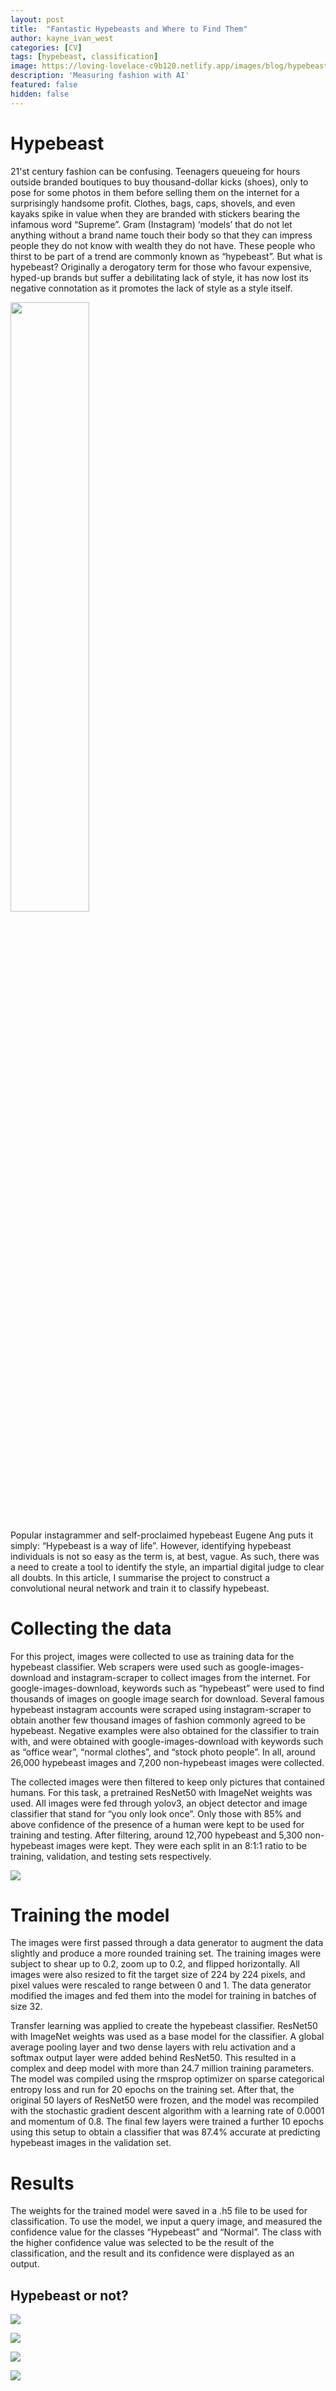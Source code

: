 ```yaml
---
layout: post
title:  "Fantastic Hypebeasts and Where to Find Them"
author: kayne_ivan_west
categories: [CV]
tags: [hypebeast, classification]
image: https://loving-lovelace-c9b120.netlify.app/images/blog/hypebeast_example5.jpeg
description: 'Measuring fashion with AI'
featured: false
hidden: false
---
```


# Hypebeast
21'st century fashion can be confusing. Teenagers queueing for hours outside branded boutiques to buy thousand-dollar kicks (shoes), only to pose for some photos in them before selling them on the internet for a surprisingly handsome profit. Clothes, bags, caps, shovels, and even kayaks spike in value when they are branded with stickers bearing the infamous word “Supreme”. Gram (Instagram) ‘models’ that do not let anything without a brand name touch their body so that they can impress people they do not know with wealth they do not have. These people who thirst to be part of a trend are commonly known as “hypebeast”. But what is hypebeast? Originally a derogatory term for those who favour expensive, hyped-up brands but suffer a debilitating lack of style, it has now lost its negative connotation as it promotes the lack of style as a style itself.

<img src="https://loving-lovelace-c9b120.netlify.com/images/blog/supreme1.png" width="50%" />


Popular instagrammer and self-proclaimed hypebeast Eugene Ang puts it simply: “Hypebeast is a way of life”. However, identifying hypebeast individuals is not so easy as the term is, at best, vague. As such, there was a need to create a tool to identify the style, an impartial digital judge to clear all doubts. In this article, I summarise the project to construct a convolutional neural network and train it to classify hypebeast.

# Collecting the data
For this project, images were collected to use as training data for the hypebeast classifier. Web scrapers were used such as google-images-download and instagram-scraper to collect images from the internet. For google-images-download, keywords such as “hypebeast” were used to find thousands of images on google image search for download. Several famous hypebeast instagram accounts were scraped using instagram-scraper to obtain another few thousand images of fashion commonly agreed to be hypebeast. Negative examples were also obtained for the classifier to train with, and were obtained with google-images-download with keywords such as “office wear”, “normal clothes”, and “stock photo people”. In all, around 26,000 hypebeast images and 7,200 non-hypebeast images were collected.

The collected images were then filtered to keep only pictures that contained humans. For this task, a pretrained ResNet50 with ImageNet weights was used. All images were fed through yolov3, an object detector and image classifier that stand for “you only look once”. Only those with 85% and above confidence of the presence of a human were kept to be used for training and testing. After filtering, around 12,700 hypebeast and 5,300 non- hypebeast images were kept. They were each split in an 8:1:1 ratio to be training, validation, and testing sets respectively.

<img src="https://loving-lovelace-c9b120.netlify.com/images/blog/hypebeast_example.jpeg" />

# Training the model
The images were first passed through a data generator to augment the data slightly and produce a more rounded training set. The training images were subject to shear up to 0.2, zoom up to 0.2, and flipped horizontally. All images were also resized to fit the target size of 224 by 224 pixels, and pixel values were rescaled to range between 0 and 1. The data generator modified the images and fed them into the model for training in batches of size 32.

Transfer learning was applied to create the hypebeast classifier. ResNet50 with ImageNet weights was used as a base model for the classifier. A global average pooling layer and two dense layers with relu activation and a softmax output layer were added behind ResNet50. This resulted in a complex and deep model with more than 24.7 million training parameters. The model was compiled using the rmsprop optimizer on sparse categorical entropy loss and run for 20 epochs on the training set. After that, the original 50 layers of ResNet50 were frozen, and the model was recompiled with the stochastic gradient descent algorithm with a learning rate of 0.0001 and momentum of 0.8. The final few layers were trained a further 10 epochs using this setup to obtain a classifier that was 87.4% accurate at predicting hypebeast images in the validation set.

# Results
The weights for the trained model were saved in a .h5 file to be used for classification. To use the model, we input a query image, and measured the confidence value for the classes “Hypebeast” and “Normal”. The class with the higher confidence value was selected to be the result of the classification, and the result and its confidence were displayed as an output.

## Hypebeast or not?
![](https://loving-lovelace-c9b120.netlify.com/images/blog/hypebeast_example4.png)

![](https://loving-lovelace-c9b120.netlify.com/images/blog/hypebeast_negative2.png)

![](https://loving-lovelace-c9b120.netlify.com/images/blog/lame_cat.png)

![](https://loving-lovelace-c9b120.netlify.com/images/blog/hype_cat.png)